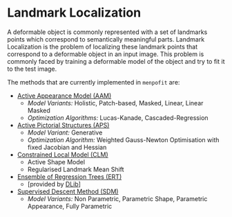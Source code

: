 Landmark Localization
=====================
A deformable object is commonly represented with a set of landmarks points which correspond to semantically meaningful parts.
Landmark Localization is the problem of localizing these landmark points that correspond to a deformable object in an input image.
This problem is commonly faced by training a deformable model of the object and try to fit it to the test image.

The methods that are currently implemented in `menpofit` are:
- [Active Appearance Model (AAM)](aam.md)
  - _Model Variants:_ Holistic, Patch-based, Masked, Linear, Linear Masked
  - _Optimization Algorithms:_ Lucas-Kanade, Cascaded-Regression
- [Active Pictorial Structures (APS)](aps.md)
  - _Model Variant:_ Generative
  - _Optimization Algorithm:_ Weighted Gauss-Newton Optimisation with fixed Jacobian and Hessian
- [Constrained Local Model (CLM)](clm.md)
  - Active Shape Model
  - Regularised Landmark Mean Shift
- [Ensemble of Regression Trees (ERT)](ert.md)
  - \[provided by [DLib](http://dlib.net/ "dlib C++ Library")\]
- [Supervised Descent Method (SDM)](sdm.md)
  - _Model Variants:_ Non Parametric, Parametric Shape, Parametric Appearance, Fully Parametric
